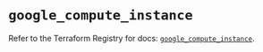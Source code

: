 # `google_compute_instance`

Refer to the Terraform Registry for docs: [`google_compute_instance`](https://registry.terraform.io/providers/hashicorp/google-beta/5.28.0/docs/resources/google_compute_instance).
